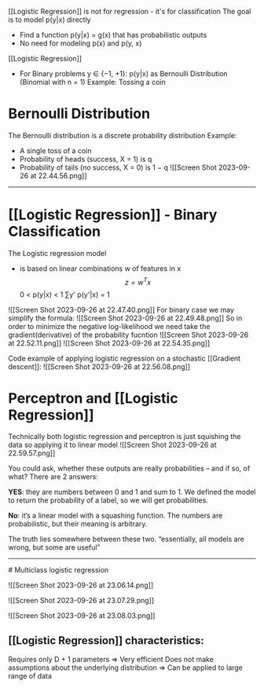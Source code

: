 [[Logistic Regression]] is not for regression - it's for classification
The goal is to model p(y|x) directly 
- Find a function p(y|x) = g(x) that has probabilistic outputs 
- No need for modeling p(x) and p(y, x) 

[[Logistic Regression]]
- For Binary problems y ∈ {−1, +1}: 
  p(y|x) as Bernoulli Distribution (Binomial with n = 1) 
  Example: Tossing a coin

# Bernoulli Distribution
The Bernoulli distribution is a discrete probability distribution
Example:
- A single toss of a coin 
- Probability of heads (success, X = 1) is q 
- Probability of tails (no success, X = 0) is 1 − q
![[Screen Shot 2023-09-26 at 22.44.56.png]]

<hr>

# [[Logistic Regression]] - Binary Classification
The Logistic regression model
- is based on linear combinations w of features in x
$$ z = w^Tx $$
0 < p(y|x) < 1
∑y' p(y'|x) = 1

![[Screen Shot 2023-09-26 at 22.47.40.png]]
For binary case we may simplify the formula:
![[Screen Shot 2023-09-26 at 22.49.48.png]]
So in order to minimize the negative log-likelihood we need take the gradient(derivative) of the probability fucntion
![[Screen Shot 2023-09-26 at 22.52.11.png]]
![[Screen Shot 2023-09-26 at 22.54.35.png]]

Code example of applying logistic regression on a stochastic [[Gradient descent]]:
![[Screen Shot 2023-09-26 at 22.56.08.png]]

# Perceptron and [[Logistic Regression]]
Technically both logistic regression and perceptron is just squishing the data so applying it to linear model
![[Screen Shot 2023-09-26 at 22.59.57.png]]

You could ask, whether these outputs are really probabilities – and if so, of what?
There are 2 answers:

**YES**: 
they are numbers between 0 and 1 and sum to 1. We defined the model to return the probability of a label, so we will get probabilities.

**No**: 
it’s a linear model with a squashing function. The numbers are probabilistic, but their meaning is arbitrary. 

The truth lies somewhere between these two.
“essentially, all models are wrong, but some are useful”

<hr>
# Multiclass logistic regression

![[Screen Shot 2023-09-26 at 23.06.14.png]]

![[Screen Shot 2023-09-26 at 23.07.29.png]]

![[Screen Shot 2023-09-26 at 23.08.03.png]]

## [[Logistic Regression]] characteristics:
Requires only D + 1 parameters
⇒ Very efficient
Does not make assumptions about the underlying distribution
⇒ Can be applied to large range of data
